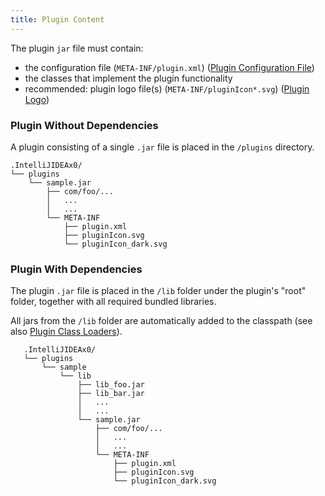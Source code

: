 ```yaml
---
title: Plugin Content
---
```

<!-- Copyright 2000-2020 JetBrains s.r.o. and other contributors. Use of this source code is governed by the Apache 2.0 license that can be found in the LICENSE file. -->

The plugin `jar` file must contain:
- the configuration file (`META-INF/plugin.xml`) ([Plugin Configuration File](plugin_configuration_file.md))
- the classes that implement the plugin functionality 
- recommended: plugin logo file(s) (`META-INF/pluginIcon*.svg`) ([Plugin Logo](plugin_icon_file.md)) 


### Plugin Without Dependencies 
A plugin consisting of a single `.jar` file is placed in the `/plugins` directory.

```text
.IntelliJIDEAx0/
└── plugins
    └── sample.jar
        ├── com/foo/...
        │   ...
        │   ...
        └── META-INF
            ├── plugin.xml
            ├── pluginIcon.svg
            └── pluginIcon_dark.svg
```


### Plugin With Dependencies 
The plugin `.jar` file is placed in the `/lib` folder under the plugin's "root" folder, together with all required bundled libraries.

All jars from the `/lib` folder are automatically added to the classpath (see also [Plugin Class Loaders](plugin_class_loaders.md)).
   
```text
   .IntelliJIDEAx0/
   └── plugins
       └── sample
           └── lib
               ├── lib_foo.jar
               ├── lib_bar.jar
               │   ...
               │   ...
               └── sample.jar
                   ├── com/foo/...
                   │   ...
                   │   ...
                   └── META-INF
                       ├── plugin.xml
                       ├── pluginIcon.svg
                       └── pluginIcon_dark.svg
```
